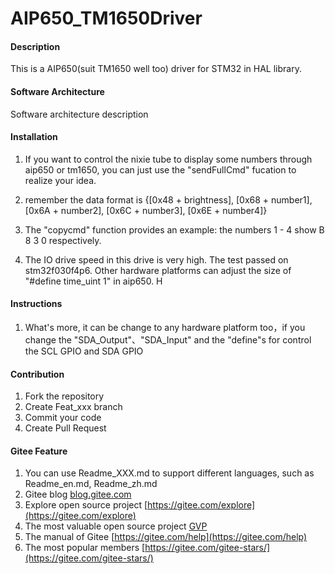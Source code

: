 # AIP650_TM1650Driver

#### Description
This is a AIP650(suit TM1650 well too) driver for STM32 in HAL library.


#### Software Architecture
Software architecture description

#### Installation

1.  If you want to control the nixie tube to display some numbers through aip650 or tm1650, 
	you can just use the "sendFullCmd" fucation to realize your idea.

2. remember the data format is {[0x48 + brightness], [0x68 + number1], [0x6A + number2], [0x6C + number3], [0x6E + number4]}

3. The "copycmd" function provides an example: the numbers 1 - 4 show B 8 3 0 respectively.

4. The IO drive speed in this drive is very high. The test passed on stm32f030f4p6. Other hardware platforms can adjust the size of "#define time_uint 1" in aip650. H

#### Instructions

1.  What's more, it can be change to any hardware platform too，if you change the "SDA_Output"、"SDA_Input" 
	and the "define"s for control the SCL GPIO and SDA GPIO
#### Contribution

1.  Fork the repository
2.  Create Feat_xxx branch
3.  Commit your code
4.  Create Pull Request


#### Gitee Feature

1.  You can use Readme\_XXX.md to support different languages, such as Readme\_en.md, Readme\_zh.md
2.  Gitee blog [blog.gitee.com](https://blog.gitee.com)
3.  Explore open source project [https://gitee.com/explore](https://gitee.com/explore)
4.  The most valuable open source project [GVP](https://gitee.com/gvp)
5.  The manual of Gitee [https://gitee.com/help](https://gitee.com/help)
6.  The most popular members  [https://gitee.com/gitee-stars/](https://gitee.com/gitee-stars/)
